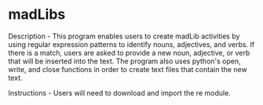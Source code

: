 # madLibs
Description - This program enables users to create madLib activities by using regular expression patterns to identify nouns, adjectives, and verbs. If there is a match, users are asked to provide a new noun, adjective, or verb that will be inserted into the text. The program also uses python's open, write, and close functions in order to create text files that contain the new text.

Instructions - Users will need to download and import the re module. 
